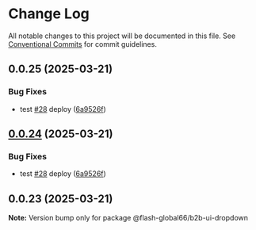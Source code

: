 # Change Log

All notable changes to this project will be documented in this file.
See [Conventional Commits](https://conventionalcommits.org) for commit guidelines.

## 0.0.25 (2025-03-21)


### Bug Fixes

* test [#28](https://github.com/Flash-Global66/b2b-ui-framework/issues/28) deploy ([6a9526f](https://github.com/Flash-Global66/b2b-ui-framework/commit/6a9526f986d683e05284d289c3022e35e1c7a590))





## [0.0.24](https://github.com/Flash-Global66/b2b-ui-framework/compare/@flash-global66/b2b-ui-dropdown@0.0.23...@flash-global66/b2b-ui-dropdown@0.0.24) (2025-03-21)


### Bug Fixes

* test [#28](https://github.com/Flash-Global66/b2b-ui-framework/issues/28) deploy ([6a9526f](https://github.com/Flash-Global66/b2b-ui-framework/commit/6a9526f986d683e05284d289c3022e35e1c7a590))





## 0.0.23 (2025-03-21)

**Note:** Version bump only for package @flash-global66/b2b-ui-dropdown
